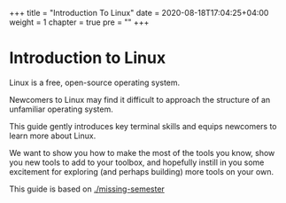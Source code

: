 +++
title = "Introduction To Linux"
date = 2020-08-18T17:04:25+04:00
weight = 1
chapter = true
pre = "<b></b>"
+++

<!-- ### Chapter X -->

# Introduction to Linux

Linux is a free, open-source operating system.

Newcomers to Linux may find it difficult to approach the structure of an unfamiliar operating system.

This guide gently introduces key terminal skills and equips newcomers to learn more about Linux.

We want to show you how to make the most of the tools you know, show you new tools to add to your toolbox, and hopefully instill in you some excitement for exploring (and perhaps building) more tools on your own.

This guide is based on [./missing-semester](https://missing.csail.mit.edu/ "The Missing Semester of Your CS Education")
